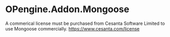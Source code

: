 # OPengine.Addon.Mongoose

A commerical license must be purchased from Cesanta Software Limited to use Mongoose commercially.
https://www.cesanta.com/license
